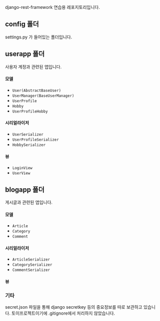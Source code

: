 django-rest-framework 
연습용 레포지토리입니다.

## config 폴더
settings.py 가 들어있는 폴더입니다.

## userapp 폴더
사용자 계정과 관련된 앱입니다.

#### 모델
 - `User(AbstractBaseUser)`
 - `UserManager(BaseUserManager)`
 - `UserProfile`
 - `Hobby`
 - `UserProfileHobby`

#### 시리얼라이저
 - `UserSerializer`
 - `UserProfileSerializer`
 - `HobbySerializer`

#### 뷰
 - `LoginView`
 - `UserView`



## blogapp 폴더
게시글과 관련된 앱입니다.

#### 모델
 - `Article`
 - `Category`
 - `Comment`


#### 시리얼라이저
 - `ArticleSerializer`
 - `CategorySerializer`
 - `CommentSerializer`

#### 뷰




### 기타
secret.json 파일을 통해 django secretkey 등의 중요정보를 따로 보관하고 있습니다. 토이프로젝트이기에 .gitignore에서 처리하지 않았습니다.



